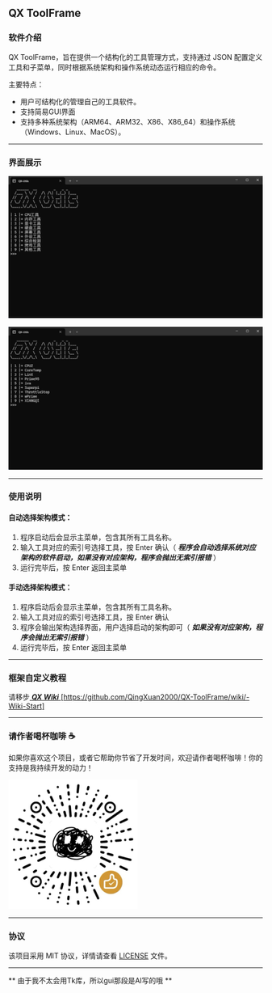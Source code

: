 QX ToolFrame
---

### 软件介绍

QX ToolFrame，旨在提供一个结构化的工具管理方式，支持通过 JSON 配置定义工具和子菜单，同时根据系统架构和操作系统动态运行相应的命令。

主要特点：
- 用户可结构化的管理自己的工具软件。
- 支持简易GUI界面
- 支持多种系统架构（ARM64、ARM32、X86、X86_64）和操作系统（Windows、Linux、MacOS）。

---

### 界面展示

![主菜单](img/QX-Utils%201.png)

![子菜单](img/QX-Utils%202.png)

---

### 使用说明

#### 自动选择架构模式：
1. 程序启动后会显示主菜单，包含其所有工具名称。
2. 输入工具对应的索引号选择工具，按 Enter 确认（ **_程序会自动选择系统对应架构的软件启动，如果没有对应架构，程序会抛出无索引报错_** ）
3. 运行完毕后，按 Enter 返回主菜单

#### 手动选择架构模式：
1. 程序启动后会显示主菜单，包含其所有工具名称。
2. 输入工具对应的索引号选择工具，按 Enter 确认
3. 程序会输出架构选择界面，用户选择启动的架构即可（ **_如果没有对应架构，程序会抛出无索引报错_** ）
4. 运行完毕后，按 Enter 返回主菜单

---

### 框架自定义教程

请移步[ **_QX Wiki_** ](https://github.com/QingXuan2000/QX-ToolFrame/wiki/-Wiki-Start)[https://github.com/QingXuan2000/QX-ToolFrame/wiki/-Wiki-Start]

---

### 请作者喝杯咖啡 ☕

如果你喜欢这个项目，或者它帮助你节省了开发时间，欢迎请作者喝杯咖啡！你的支持是我持续开发的动力！

![咖啡](img/%E5%92%96%E5%95%A1.png)

---

### 协议

该项目采用 MIT 协议，详情请查看 [LICENSE](LICENSE) 文件。

---

** 由于我不太会用Tk库，所以gui那段是AI写的哦 **
